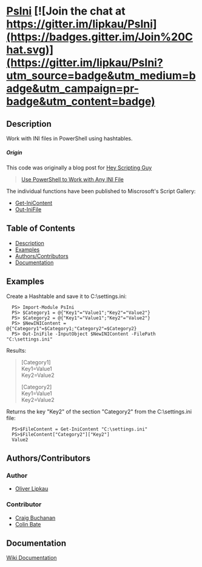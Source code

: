 ﻿# [PsIni](http://lipkau.github.io/PsIni/) [![Join the chat at https://gitter.im/lipkau/PsIni](https://badges.gitter.im/Join%20Chat.svg)](https://gitter.im/lipkau/PsIni?utm_source=badge&utm_medium=badge&utm_campaign=pr-badge&utm_content=badge)
## Description
Work with INI files in PowerShell using hashtables.  

##### Origin
This code was originally a blog post for [Hey Scripting Guy](http://blogs.technet.com/b/heyscriptingguy)
> [Use PowerShell to Work with Any INI File](http://blogs.technet.com/b/heyscriptingguy/archive/2011/08/20/use-powershell-to-work-with-any-ini-file.aspx) 

The individual functions have been published to Miscrosoft's Script Gallery:
* [Get-IniContent](http://gallery.technet.microsoft.com/ea40c1ef-c856-434b-b8fb-ebd7a76e8d91)
* [Out-IniFile](http://gallery.technet.microsoft.com/scriptcenter/7d7c867f-026e-4620-bf32-eca99b4e42f4)

## Table of Contents  
* [Description](#description)
* [Examples](#examples)
* [Authors/Contributors](#authorscontributors)
* [Documentation](#documentation)


## Examples
Create a Hashtable and save it to C:\settings.ini:

      PS> Import-Module PsIni
      PS> $Category1 = @{"Key1"="Value1";"Key2"="Value2"}
      PS> $Category2 = @{"Key1"="Value1";"Key2"="Value2"}
      PS> $NewINIContent = @{"Category1"=$Category1;"Category2"=$Category2}
      PS> Out-IniFile -InputObject $NewINIContent -FilePath "C:\settings.ini"

Results:

> [Category1]  
> Key1=Value1  
> Key2=Value2  
>   
> [Category2]  
> Key1=Value1  
> Key2=Value2  
 
Returns the key "Key2" of the section "Category2" from the C:\settings.ini file:

      PS>$FileContent = Get-IniContent "C:\settings.ini"
      PS>$FileContent["Category2"]["Key2"]
      Value2

## Authors/Contributors
### Author
 - [Oliver Lipkau](https://github.com/lipkau)

### Contributor
 - [Craig Buchanan](https://github.com/craibuc)  
 - [Colin Bate](https://github.com/colinbate)  

## Documentation
 [Wiki Documentation](https://github.com/lipkau/PsIni/wiki/)